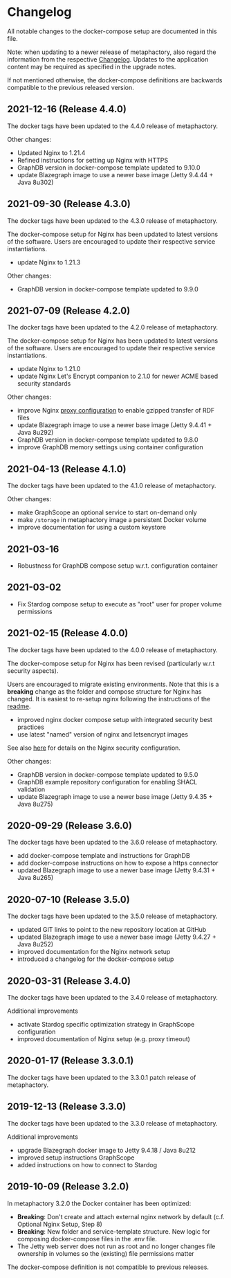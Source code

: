 # Changelog

All notable changes to the docker-compose setup are documented in this file.

Note: when updating to a newer release of metaphactory, also regard the information from the respective [Changelog](https://help.metaphacts.com/resource/Help:Start?tab=Changelog). Updates to the application content may be required as specified in the upgrade notes.

If not mentioned otherwise, the docker-compose definitions are backwards compatible to the previous released version.

## 2021-12-16 (Release 4.4.0)

The docker tags have been updated to the 4.4.0 release of metaphactory.

Other changes:

- Updated Nginx to 1.21.4
- Refined instructions for setting up Nginx with HTTPS
- GraphDB version in docker-compose template updated to 9.10.0
- update Blazegraph image to use a newer base image (Jetty 9.4.44 + Java 8u302)


## 2021-09-30 (Release 4.3.0)

The docker tags have been updated to the 4.3.0 release of metaphactory.

The docker-compose setup for Nginx has been updated to latest versions of the software. Users are encouraged to update their respective service instantiations.

- update Nginx to 1.21.3

Other changes:

- GraphDB version in docker-compose template updated to 9.9.0



## 2021-07-09 (Release 4.2.0)

The docker tags have been updated to the 4.2.0 release of metaphactory.

The docker-compose setup for Nginx has been updated to latest versions of the software. Users are encouraged to update their respective service instantiations.

- update Nginx to 1.21.0
- update Nginx Let's Encrypt companion to 2.1.0 for newer ACME based security standards

Other changes:

- improve Nginx [proxy configuration](nginx/service-template/conf.d/proxy.conf) to enable gzipped transfer of RDF files
- update Blazegraph image to use a newer base image (Jetty 9.4.41 + Java 8u292)
- GraphDB version in docker-compose template updated to 9.8.0
- improve GraphDB memory settings using container configuration



## 2021-04-13 (Release 4.1.0)

The docker tags have been updated to the 4.1.0 release of metaphactory.

Other changes:

- make GraphScope an optional service to start on-demand only
- make `/storage` in metaphactory image a persistent Docker volume
- improve documentation for using a custom keystore


## 2021-03-16

- Robustness for GraphDB compose setup w.r.t. configuration container


## 2021-03-02

- Fix Stardog compose setup to execute as "root" user for proper volume permissions


## 2021-02-15 (Release 4.0.0)

The docker tags have been updated to the 4.0.0 release of metaphactory.

The docker-compose setup for Nginx has been revised (particularly w.r.t security aspects).

Users are encouraged to migrate existing environments. Note that this is a **breaking** change as the folder and compose structure for Nginx has changed. It is easiest to re-setup nginx following the instructions of the [readme](README.md).

- improved nginx docker compose setup with integrated security best practices
- use latest "named" version of nginx and letsencrypt images

See also [here](nginx/readme.md) for details on the Nginx security configuration.

Other changes:

- GraphDB version in docker-compose template updated to 9.5.0
- GraphDB example repository configuration for enabling SHACL validation
- update Blazegraph image to use a newer base image (Jetty 9.4.35 + Java 8u275)



## 2020-09-29 (Release 3.6.0)

The docker tags have been updated to the 3.6.0 release of metaphactory.

- add docker-compose template and instructions for GraphDB
- add docker-compose instructions on how to expose a https connector
- updated Blazegraph image to use a newer base image (Jetty 9.4.31 + Java 8u265)


## 2020-07-10 (Release 3.5.0)

The docker tags have been updated to the 3.5.0 release of metaphactory.

- updated GIT links to point to the new repository location at GitHub
- updated Blazegraph image to use a newer base image (Jetty 9.4.27 + Java 8u252)
- improved documentation for the Nginx network setup
- introduced a changelog for the docker-compose setup


## 2020-03-31 (Release 3.4.0)

The docker tags have been updated to the 3.4.0 release of metaphactory.

Additional improvements

- activate Stardog specific optimization strategy in GraphScope configuration
- improved documentation of Nginx setup (e.g. proxy timeout)



## 2020-01-17 (Release 3.3.0.1)

The docker tags have been updated to the 3.3.0.1 patch release of metaphactory.


## 2019-12-13 (Release 3.3.0)

The docker tags have been updated to the 3.3.0 release of metaphactory.

Additional improvements

- upgrade Blazegraph docker image to Jetty 9.4.18 / Java 8u212
- improved setup instructions GraphScope
- added instructions on how to connect to Stardog


## 2019-10-09 (Release 3.2.0)

In metaphactory 3.2.0 the Docker container has been optimized:

- **Breaking**: Don't create and attach external nginx network by default (c.f. Optional Nginx Setup, Step 8)
- **Breaking**: New folder and service-template structure. New logic for composing docker-compose files in the .env file.
- The Jetty web server does not run as root and no longer changes file ownership in volumes so the (existing) file permissions matter

The docker-compose definition is not compatible to previous releases.